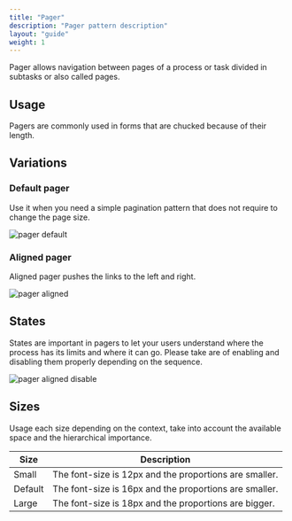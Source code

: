 ```yaml
---
title: "Pager"
description: "Pager pattern description"
layout: "guide"
weight: 1
---
```


Pager allows navigation between pages of a process or task divided in subtasks or also called pages.

## Usage

Pagers are commonly used in forms that are chucked because of their length.

## Variations

### Default pager

Use it when you need a simple pagination pattern that does not require to change the page size.

![pager default](/images/pagerDefault.png)

### Aligned pager

Aligned pager pushes the links to the left and right.

![pager aligned](/images/pagerAligned.png)

## States

States are important in pagers to let your users understand where the process has its limits and where it can go. Please take are of enabling and disabling them properly depending on the sequence.

![pager aligned disable](/images/pagerAlignedDisable.png)

## Sizes

Usage each size depending on the context, take into account the available space and the hierarchical importance.

| Size | Description |
| ---- | ----------- |
| Small | The font-size is 12px and the proportions are smaller. |
| Default | The font-size is 16px and the proportions are smaller. |
| Large | The font-size is 18px and the proportions are bigger. |
